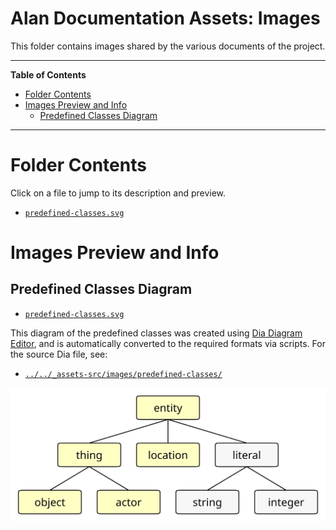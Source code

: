 # Alan Documentation Assets: Images

This folder contains images shared by the various documents of the project.


-----

**Table of Contents**

<!-- MarkdownTOC autolink="true" bracket="round" autoanchor="false" lowercase="only_ascii" uri_encoding="true" levels="1,2,3" -->

- [Folder Contents](#folder-contents)
- [Images Preview and Info](#images-preview-and-info)
    - [Predefined Classes Diagram](#predefined-classes-diagram)

<!-- /MarkdownTOC -->

-----

# Folder Contents

Click on a file to jump to its description and preview.

- [`predefined-classes.svg`][predefined-classes]


# Images Preview and Info

## Predefined Classes Diagram

- [`predefined-classes.svg`][predefined-classes.svg]

This diagram of the predefined classes was created using [Dia Diagram Editor], and is automatically converted to the required formats via scripts. For the source Dia file, see:

- [`../../_assets-src/images/predefined-classes/`][predefined-classes src]

![predefined-classes.svg][predefined-classes.svg]


<!-----------------------------------------------------------------------------
                               REFERENCE LINKS                                
------------------------------------------------------------------------------>

[Dia]: http://dia-installer.de/ "Visit Dia's website"
[Dia Diagram Editor]: http://dia-installer.de/ "Visit Dia's website"

<!-- Internal Links -->

[predefined-classes]: #predefined-classes-diagram
[predefined-classes src]: ../../_assets-src/images/predefined-classes/

[predefined-classes.svg]: ./predefined-classes.svg


<!-- EOF -->
